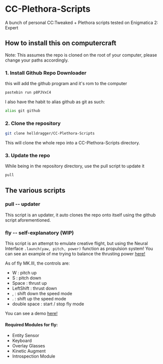 # CC-Plethora-Scripts

A bunch of personal CC:Tweaked + Plethora scripts tested on Enigmatica 2: Expert

## How to install this on computercraft

Note: This assumes the repo is cloned on the root of your computer, please change your paths accordingly.

### 1. Install Github Repo Downloader

this will add the github program and it's rom to the computer

```sh
pastebin run p8PJVxC4
```

I also have the habit to alias github as git as such:

```sh
alias git github
```

### 2. Clone the repository

```sh
git clone helldragger/CC-Plethora-Scripts
```

This will clone the whole repo into a CC-Plethora-Scripts directory.

### 3. Update the repo

While being in the repository directory, use the pull script to update it

```sh
pull
```

## The various scripts

### pull -- updater

This script is an updater, it auto clones the repo onto itself using the github script aforementioned.

### fly -- self-explanatory (WIP)

This script is an attempt to emulate creative flight, but using the Neural Interface ```.launch(yaw, pitch, power)``` function as propulsion system!
You can see an example of me trying to balance the thrusting power [here!](https://www.youtube.com/watch?v=yfzn9IO32pM&lc=z231tliztsbbcnoys04t1aokg4vtpt0nkz3c4uxpojgbbk0h00410)

As of fly MK.III, the controls are:

- W : pitch up
- S : pitch down
- Space : thrust up
- LeftShift : thrust down
- , : shift down the speed mode
- . : shift up the speed mode
- double space : start / stop fly mode

You can see a demo [here!](https://www.youtube.com/watch?v=jCgeY8SNuOk&feature=youtu.be)

#### Required Modules for fly:
* Entity Sensor
* Keyboard
* Overlay Glasses
* Kinetic Augment
* Introspection Module

